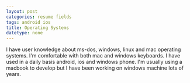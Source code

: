 ```yaml
---
layout: post
categories: resume fields
tags: android ios
title: Operating Systems
datetype: none
---
```


I have user knowledge about ms-dos, windows, linux and mac operating systems.
I'm comfortable with both mac and windows keyboards.
I have used in a daily basis android, ios and windows phone.
I'm usually using a macbook to develop but I have been working on windows machine lots of years.